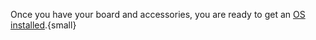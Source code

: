 Once you have your board and
accessories, you are ready to get an [OS installed](tutorials).{small}
